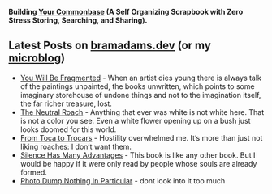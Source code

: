 **Building [Your Commonbase](https://yourcommonbase.com/) (A Self Organizing Scrapbook with Zero Stress Storing, Searching, and Sharing).**

## Latest Posts on [bramadams.dev](https://www.bramadams.dev/) (or my [microblog](https://bramses.micro.blog/))

<!--START_SECTION:feed-->
* [You Will Be Fragmented](https:&#x2F;&#x2F;www.bramadams.dev&#x2F;you-will-be-fragmented&#x2F;) - When an artist dies young there is always talk of the paintings unpainted, the books unwritten, which points to some imaginary storehouse of undone things and not to the imagination itself, the far richer treasure, lost.
* [The Neutral Roach](https:&#x2F;&#x2F;www.bramadams.dev&#x2F;the-neutral-roach&#x2F;) - Anything that ever was white is not white here. That is not a color you see. Even a white flower opening up on a bush just looks doomed for this world.
* [From Toca to Trocars](https:&#x2F;&#x2F;www.bramadams.dev&#x2F;from-toca-to-trocars&#x2F;) - Hostility overwhelmed me. It’s more than just not liking roaches: I don’t want them.
* [Silence Has Many Advantages](https:&#x2F;&#x2F;www.bramadams.dev&#x2F;silence-has-many-advantages&#x2F;) - This book is like any other book. But I would be happy if it were only read by people whose souls are already formed.
* [Photo Dump Nothing In Particular](https:&#x2F;&#x2F;www.bramadams.dev&#x2F;photo-dump-nothing-in-particular&#x2F;) - dont look into it too much
<!--END_SECTION:feed-->
